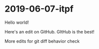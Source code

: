 # 2019-06-07-itpf
Hello world!

Here's an edit on GitHub. GItHub is the best!

More edits for git diff behavior check

